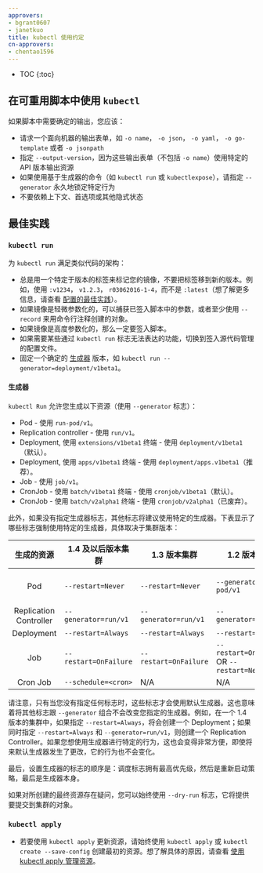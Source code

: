 ```yaml
---
approvers:
- bgrant0607
- janetkuo
title: kubectl 使用约定
cn-approvers:
- chentao1596
---
```



* TOC
{:toc}


## 在可重用脚本中使用 `kubectl`


如果脚本中需要确定的输出，您应该：


* 请求一个面向机器的输出表单，如 `-o name`， `-o json`， `-o yaml`， `-o go-template` 或者 `-o jsonpath`
* 指定 `--output-version`，因为这些输出表单（不包括 `-o name`）使用特定的 API 版本输出资源
* 如果使用基于生成器的命令（如 `kubectl run` 或 `kubectlexpose`），请指定 `--generator` 永久地锁定特定行为
* 不要依赖上下文、首选项或其他隐式状态


## 最佳实践

### `kubectl run`


为 `kubectl run` 满足类似代码的架构：


* 总是用一个特定于版本的标签来标记您的镜像，不要把标签移到新的版本。例如，使用 `:v1234`， `v1.2.3`， `r03062016-1-4`，而不是 `:latest`（想了解更多信息，请查看 [配置的最佳实践](/docs/concepts/configuration/overview/#container-images)）。
* 如果镜像是轻微参数化的，可以捕获已签入脚本中的参数，或者至少使用 `--record` 来用命令行注释创建的对象。
* 如果镜像是高度参数化的，那么一定要签入脚本。
* 如果需要某些通过 `kubectl run` 标志无法表达的功能，切换到签入源代码管理的配置文件。
* 固定一个确定的 [生成器](#generators) 版本，如 `kubectl run --generator=deployment/v1beta1`。


#### 生成器


`kubectl Run` 允许您生成以下资源（使用 `--generator` 标志）：


* Pod - 使用 `run-pod/v1`。
* Replication controller - 使用 `run/v1`。
* Deployment, 使用 `extensions/v1beta1` 终端 - 使用 `deployment/v1beta1`（默认）。
* Deployment, 使用 `apps/v1beta1` 终端 - 使用 `deployment/apps.v1beta1`（推荐）。
* Job - 使用 `job/v1`。
* CronJob - 使用 `batch/v1beta1` 终端 - 使用 `cronjob/v1beta1`（默认）。
* CronJob - 使用 `batch/v2alpha1` 终端 - 使用 `cronjob/v2alpha1`（已废弃）。


此外，如果没有指定生成器标志，其他标志将建议使用特定的生成器。下表显示了哪些标志强制使用特定的生成器，具体取决于集群版本：


|   生成的资源           | 1.4 及以后版本集群     | 1.3 版本集群          | 1.2 版本集群                               | 1.1 及更早版本集群                         |
|:----------------------:|------------------------|-----------------------|--------------------------------------------|--------------------------------------------|
| Pod                    | `--restart=Never`      | `--restart=Never`     | `--generator=run-pod/v1`                   | `--restart=OnFailure` OR `--restart=Never` |
| Replication Controller | `--generator=run/v1`   | `--generator=run/v1`  | `--generator=run/v1`                       | `--restart=Always`                         |
| Deployment             | `--restart=Always`     | `--restart=Always`    | `--restart=Always`                         | N/A                                        |
| Job                    | `--restart=OnFailure`  | `--restart=OnFailure` | `--restart=OnFailure` OR `--restart=Never` | N/A                                        |
| Cron Job               | `--schedule=<cron>`    | N/A                   | N/A                                        | N/A                                        |


请注意，只有当您没有指定任何标志时，这些标志才会使用默认生成器。这也意味着将其他标志跟 `--generator` 组合不会改变您指定的生成器。例如，在一个 1.4 版本的集群中，如果指定 `--restart=Always`，将会创建一个 Deployment；如果同时指定 `--restart=Always` 和 `--generator=run/v1`，则创建一个 Replication Controller。如果您想使用生成器进行特定的行为，这也会变得非常方便，即使将来默认生成器发生了更改，它的行为也不会变化。


最后，设置生成器的标志的顺序是：调度标志拥有最高优先级，然后是重新启动策略，最后是生成器本身。


如果对所创建的最终资源存在疑问，您可以始终使用 `--dry-run` 标志，它将提供要提交到集群的对象。


### `kubectl apply`


* 若要使用 `kubectl apply` 更新资源，请始终使用 `kubectl apply` 或 `kubectl create --save-config` 创建最初的资源。想了解具体的原因，请查看 [使用 kubectl apply 管理资源](/docs/concepts/cluster-administration/manage-deployment/#kubectl-apply)。